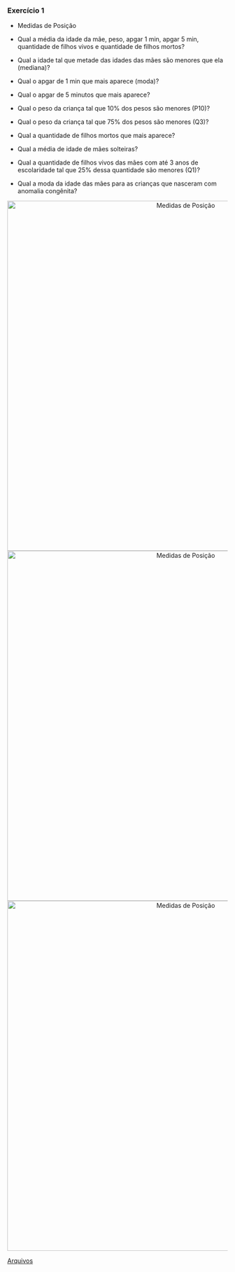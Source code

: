 ### Exercício 1

- Medidas de Posição

- Qual a média da idade da mãe, peso, apgar 1 min, apgar 5 min, quantidade de filhos vivos e quantidade de filhos mortos?
- Qual a idade tal que metade das idades das mães são menores que ela (mediana)?
- Qual o apgar de 1 min que mais aparece (moda)?
- Qual o apgar de 5 minutos que mais aparece?
- Qual o peso da criança tal que 10% dos pesos são menores (P10)?
- Qual o peso da criança tal que 75% dos pesos são menores (Q3)?
- Qual a quantidade de filhos mortos que mais aparece?
- Qual a média de idade de mães solteiras?
- Qual a quantidade de filhos vivos das mães com até 3 anos de escolaridade tal que 25% dessa quantidade são menores (Q1)?
- Qual a moda da idade das mães para as crianças que nasceram com anomalia congênita?


<center><img src="https://user-images.githubusercontent.com/67449365/145678785-fe9f96bf-b4a4-4ab9-ae6f-6f1b683dce48.png" alt ="Medidas de Posição" width="800"></center>

<center><img src="https://user-images.githubusercontent.com/67449365/145678787-f642aa18-1903-4d5b-bcdc-a7a04b32cfde.png" alt ="Medidas de Posição" width="800"></center>

<center><img src="https://user-images.githubusercontent.com/67449365/145678788-d9140305-139b-4111-819e-cd62bf528cd3.png" alt ="Medidas de Posição" width="800"></center>


[Arquivos](https://github.com/ThayaneMoreira/BusinessAnalytics-BigData/tree/main/Data_Analysis/DataScience-Python/Thayane-Moreira-2103006.ipynb)